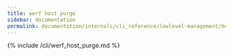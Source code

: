 ```yaml
---
title: werf host purge
sidebar: documentation
permalink: documentation/internals/cli_reference/lowlevel-management/host/purge.html
---
```


{% include /cli/werf_host_purge.md %}
